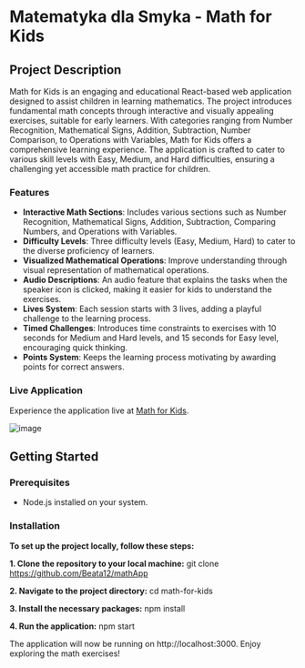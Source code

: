 # Matematyka dla Smyka - Math for Kids

## Project Description

Math for Kids is an engaging and educational React-based web application designed to assist children in learning mathematics. The project introduces fundamental math concepts through interactive and visually appealing exercises, suitable for early learners. With categories ranging from Number Recognition, Mathematical Signs, Addition, Subtraction, Number Comparison, to Operations with Variables, Math for Kids offers a comprehensive learning experience. The application is crafted to cater to various skill levels with Easy, Medium, and Hard difficulties, ensuring a challenging yet accessible math practice for children.

### Features

- **Interactive Math Sections**: Includes various sections such as Number Recognition, Mathematical Signs, Addition, Subtraction, Comparing Numbers, and Operations with Variables.
- **Difficulty Levels**: Three difficulty levels (Easy, Medium, Hard) to cater to the diverse proficiency of learners.
- **Visualized Mathematical Operations**: Improve understanding through visual representation of mathematical operations.
- **Audio Descriptions**: An audio feature that explains the tasks when the speaker icon is clicked, making it easier for kids to understand the exercises.
- **Lives System**: Each session starts with 3 lives, adding a playful challenge to the learning process.
- **Timed Challenges**: Introduces time constraints to exercises with 10 seconds for Medium and Hard levels, and 15 seconds for Easy level, encouraging quick thinking.
- **Points System**: Keeps the learning process motivating by awarding points for correct answers.

### Live Application

Experience the application live at [Math for Kids](https://matematykadlasmyka.netlify.app/).


![image](https://github.com/Beata12/mathApp/assets/38575612/dff8412f-43e9-4a07-8a26-d7611326c95c)


## Getting Started

### Prerequisites

- Node.js installed on your system.

### Installation

**To set up the project locally, follow these steps:**

**1. Clone the repository to your local machine:**
git clone https://github.com/Beata12/mathApp

**2. Navigate to the project directory:**
cd math-for-kids

**3. Install the necessary packages:**
npm install

**4. Run the application:**
npm start

The application will now be running on http://localhost:3000. 
Enjoy exploring the math exercises!
